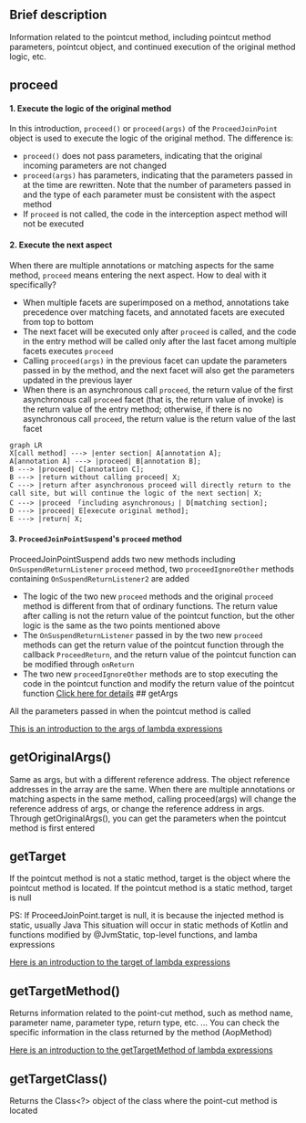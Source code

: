 ## Brief description

Information related to the pointcut method, including pointcut method parameters, pointcut object, and continued execution of the original method logic, etc.

## proceed

#### 1. Execute the logic of the original method

In this introduction, `proceed()` or `proceed(args)` of the `ProceedJoinPoint` object is used to execute the logic of the original method. The difference is:

- `proceed()` does not pass parameters, indicating that the original incoming parameters are not changed
- `proceed(args)` has parameters, indicating that the parameters passed in at the time are rewritten. Note that the number of parameters passed in and the type of each parameter must be consistent with the aspect method
- If `proceed` is not called, the code in the interception aspect method will not be executed

#### 2. Execute the next aspect

When there are multiple annotations or matching aspects for the same method, `proceed` means entering the next aspect. How to deal with it specifically?

- When multiple facets are superimposed on a method, annotations take precedence over matching facets, and annotated facets are executed from top to bottom
- The next facet will be executed only after ```proceed``` is called, and the code in the entry method will be called only after the last facet among multiple facets executes ```proceed```
- Calling ```proceed(args)``` in the previous facet can update the parameters passed in by the method, and the next facet will also get the parameters updated in the previous layer
- When there is an asynchronous call ```proceed```, the return value of the first asynchronous call ```proceed``` facet (that is, the return value of invoke) is the return value of the entry method; otherwise, if there is no asynchronous call ```proceed```, the return value is the return value of the last facet

``` mermaid
graph LR
X[call method] ---> |enter section| A[annotation A];
A[annotation A] ---> |proceed| B[annotation B];
B ---> |proceed| C[annotation C];
B ---> |return without calling proceed| X;
C ---> |return after asynchronous proceed will directly return to the call site, but will continue the logic of the next section| X;
C ---> |proceed 「including asynchronous」| D[matching section];
D ---> |proceed| E[execute original method];
E ---> |return| X;
```

#### 3. `ProceedJoinPointSuspend`'s `proceed` method

ProceedJoinPointSuspend adds two new methods including `OnSuspendReturnListener` `proceed` method, two `proceedIgnoreOther` methods containing `OnSuspendReturnListener2` are added

- The logic of the two new `proceed` methods and the original `proceed` method is different from that of ordinary functions. The return value after calling is not the return value of the pointcut function, but the other logic is the same as the two points mentioned above
- The `OnSuspendReturnListener` passed in by the two new `proceed` methods can get the return value of the pointcut function through the callback `ProceedReturn`, and the return value of the pointcut function can be modified through `onReturn`
- The two new `proceedIgnoreOther` methods are to stop executing the code in the pointcut function and modify the return value of the pointcut function [Click here for details](https://flyjingfish.github.io/AndroidAOP/Suspend_cut/#2-basepointcutsuspend-and-matchclassmethodsuspend-that-support-suspend) ## getArgs

All the parameters passed in when the pointcut method is called

[This is an introduction to the args of lambda expressions](https://flyjingfish.github.io/AndroidAOP/AndroidAopMatchClassMethod/#example-2)

## getOriginalArgs()

Same as args, but with a different reference address. The object reference addresses in the array are the same. When there are multiple annotations or matching aspects in the same method, calling proceed(args) will change the reference address of args, or change the reference address in args. Through getOriginalArgs(), you can get the parameters when the pointcut method is first entered

## getTarget

If the pointcut method is not a static method, target is the object where the pointcut method is located. If the pointcut method is a static method, target is null

PS: If ProceedJoinPoint.target is null, it is because the injected method is static, usually Java This situation will occur in static methods of Kotlin and functions modified by @JvmStatic, top-level functions, and lamba expressions

[Here is an introduction to the target of lambda expressions](https://flyjingfish.github.io/AndroidAOP/AndroidAopMatchClassMethod/#example-2)

## getTargetMethod()

Returns information related to the point-cut method, such as method name, parameter name, parameter type, return type, etc. ... You can check the specific information in the class returned by the method (AopMethod)

[Here is an introduction to the getTargetMethod of lambda expressions](https://flyjingfish.github.io/AndroidAOP/AndroidAopMatchClassMethod/#example-2)

## getTargetClass()

Returns the Class<?> object of the class where the point-cut method is located